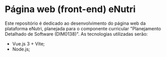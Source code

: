 # Página web (front-end) eNutri

Este repositório é dedicado ao desenvolvimento do página web da plataforma eNutri, planejada para o componente curricular "Planejamento Detalhado de Software (DIM0138)". As tecnologias utilizadas serão:

- Vue.js 3 + Vite;
- Node.js;
